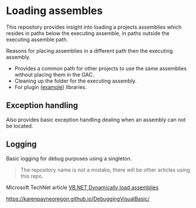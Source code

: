 # Loading assembles
This repository provides insight into loading a projects assemblies which resides in paths below the executing assemble, in paths outside the executing assemble path. 

Reasons for placing assemblies in a different path then the executing assembly.
- Provides a common path for other projects to use the same assemblies without placing them in the GAC.
- Cleaning up the folder for the executing assembly.
- For plugin ([example](https://code.msdn.microsoft.com/windowsdesktop/Creating-a-simple-plugin-b6174b62)) libraries.

## Exception handling
Also provides basic exception handling dealing when an assembly can not be located.

## Logging
Basic logging for debug purposes using a singleton.

> The repository name is not a mistake, there will be other articles using this repo.

Microsoft TechNet article [VB.NET Dynamically load assemblies](https://social.technet.microsoft.com/wiki/contents/articles/53408.vb-net-dynamically-load-assemblies.aspx)

https://karenpayneoregon.github.io/DebuggingVisualBasic/

